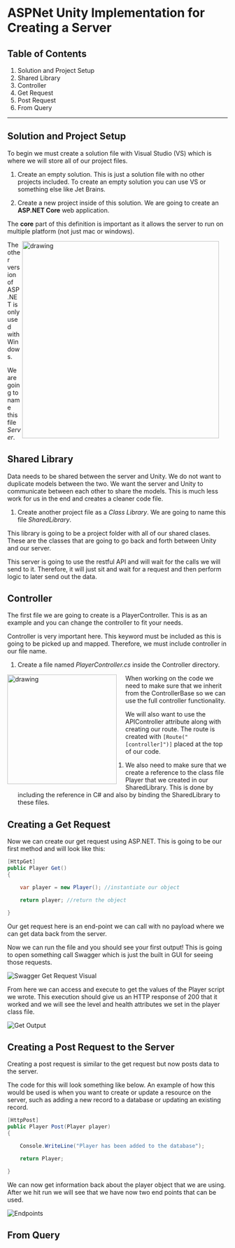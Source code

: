 # ASPNet Unity Implementation for Creating a Server

## Table of Contents

1. Solution and Project Setup
2. Shared Library
3. Controller
4. Get Request
5. Post Request
6. From Query

---

## Solution and Project Setup

To begin we must create a solution file with Visual Studio (VS) which is where we will store all of our project files.

1. Create an empty solution. This is just a solution file with no other projects included. To create an empty solution you can use VS or something else like Jet Brains.

2. Create a new project inside of this solution. We are going to create an **ASP.NET Core** web application.

The **core** part of this definition is important as it allows the server to run on multiple platform (not just mac or windows).


<img align="right" src="https://github.com/Markay12/UnityLiveStreaming/blob/master/ASPnet/assets/readme/ASPNetCore.png" alt="drawing" style="margin-right: 20px" width="450"/>

The other version of ASP.NET is only used with Windows.

We are going to name this file _Server_.

## Shared Library

Data needs to be shared between the server and Unity. We do not want to duplicate models between the two. We want the server and Unity to communicate between each other to share the models. This is much less work for us in the end and creates a cleaner code file.

1. Create another project file as a _Class Library_. We are going to name this file _SharedLibrary_.

This library is going to be a project folder with all of our shared clases. These are the classes that are going to go back and forth between Unity and our server.

This server is going to use the restful API and will wait for the calls we will send to it. Therefore, it will just sit and wait for a request and then perform logic to later send out the data.

## Controller

The first file we are going to create is a PlayerController. This is as an example and you can change the controller to fit your needs.

Controller is very important here. This keyword must be included as this is going to be picked up and mapped. Therefore, we must include controller in our file name. 

1. Create a file named _PlayerController.cs_ inside the Controller directory. 

<img align="left" src="https://github.com/Markay12/UnityLiveStreaming/blob/master/ASPnet/assets/readme/DirectoryController.png" alt="drawing" style="margin-right: 20px" width="250"/>

When working on the code we need to make sure that we inherit from the ControllerBase so we can use the full controller functionality.

We will also want to use the APIController attribute along with creating our route. The route is created with `[Route("[controller]")]` placed at the top of our code.

1. We also need to make sure that we create a reference to the class file Player that we created in our SharedLibrary. This is done by including the reference in C# and also by binding the SharedLibrary to these files.

## Creating a Get Request

Now we can create our get request using ASP.NET. This is going to be our first method and will look like this:

```cs
[HttpGet]
public Player Get()
{

    var player = new Player(); //instantiate our object

    return player; //return the object

}
```

Our get request here is an end-point we can call with no payload where we can get data back from the server.

Now we can run the file and you should see your first output! This is going to open something call Swagger which is just the built in GUI for seeing those requests.

![Swagger Get Request Visual](https://github.com/Markay12/UnityLiveStreaming/blob/master/ASPnet/assets/readme/SwaggerGet.png)

From here we can access and execute to get the values of the Player script we wrote. This execution should give us an HTTP response of 200 that it worked and we will see the level and health attributes we set in the player class file.

![Get Output](https://github.com/Markay12/UnityLiveStreaming/blob/master/ASPnet/assets/readme/GetExecuteOutput.png)

## Creating a Post Request to the Server

Creating a post request is similar to the get request but now posts data to the server.

The code for this will look something like below. An example of how this would be used is when you want to create or update a resource on the server, such as adding a new record to a database or updating an existing record.

```cs
[HttpPost]
public Player Post(Player player)
{

    Console.WriteLine("Player has been added to the database");

    return Player;

}
```

We can now get information back about the player object that we are using. After we hit run we will see that we have now two end points that can be used. 

![Endpoints](https://github.com/Markay12/UnityLiveStreaming/blob/master/ASPnet/assets/readme/two_endpoints.png)

## From Query